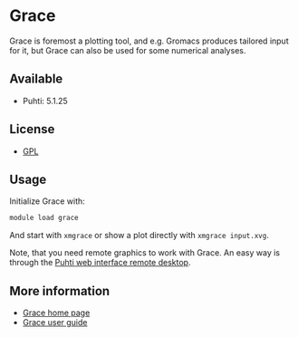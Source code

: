 # Grace

Grace is foremost a plotting tool, and e.g. Gromacs produces tailored input for it, but Grace can also be used for some numerical analyses. 

## Available

-   Puhti: 5.1.25

## License

* [GPL](https://plasma-gate.weizmann.ac.il/Grace/doc/GPL.html) 

## Usage

Initialize Grace with:

```bash
module load grace
```

And start with `xmgrace` or show a plot directly with `xmgrace input.xvg`.

Note, that you need remote graphics to work with Grace. An easy way is through the [Puhti web interface remote desktop](../computing/webinterface/desktop.md).


## More information
-   [Grace home page](https://plasma-gate.weizmann.ac.il/Grace/)
-   [Grace user guide](https://plasma-gate.weizmann.ac.il/Grace/doc/UsersGuide.html)
